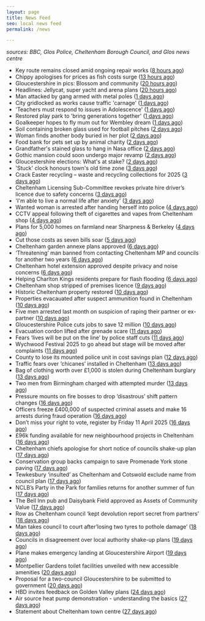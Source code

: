 ```yaml
---
layout: page
title: News Feed
seo: local news feed
permalink: /news

---
```


_sources: BBC, Glos Police, Cheltenham Borough Council, and Glos news centre_

<!-- news_marker starts -->
- Key route remains closed amid ongoing repair works ([8 hours ago](https://www.bbc.com/news/articles/cqx493jqx0jo))
- Chippy apologises for prices as fish costs surge ([13 hours ago](https://www.bbc.com/news/articles/cx2w4lqz73no))
- Gloucestershire in pics: Blossom and community ([20 hours ago](https://www.bbc.com/news/articles/cy9vj3jqjw0o))
- Headlines: Jellycat, super yacht and arena plans ([20 hours ago](https://www.bbc.com/news/articles/ce92ge1xemro))
- Man attacked by gang armed with metal poles ([1 days ago](https://www.bbc.com/news/articles/cj3xe562vk1o))
- City gridlocked as works cause traffic 'carnage' ([1 days ago](https://www.bbc.com/news/articles/cvgpm33k2zzo))
- 'Teachers must respond to issues in Adolescence' ([1 days ago](https://www.bbc.com/news/articles/cyvq7qqrvy0o))
- Restored play park to 'bring generations together' ([1 days ago](https://www.bbc.com/news/articles/ckgemkgryl9o))
- Goalkeeper hopes to fly mum out for Wembley dream ([1 days ago](https://www.bbc.com/news/articles/cd02e2pymjyo))
- Soil containing broken glass used for football pitches ([2 days ago](https://www.bbc.com/news/articles/cly52n7l3ryo))
- Woman finds another body buried in her plot ([2 days ago](https://www.bbc.com/news/articles/cq80q7kj3k3o))
- Food bank for pets set up by animal charity ([2 days ago](https://www.bbc.com/news/articles/c15v338xdqqo))
- Grandfather's stained glass to hang in Nasa office ([2 days ago](https://www.bbc.com/news/articles/cly5v53e144o))
- Gothic mansion could soon undergo major revamp ([2 days ago](https://www.bbc.com/news/articles/crldnw9rerzo))
- Gloucestershire elections: What's at stake? ([2 days ago](https://www.bbc.com/news/articles/c74323j87xqo))
- 'Stuck' clock honours town's old time zone ([3 days ago](https://www.bbc.com/news/articles/cvgqljz57l0o))
- Crack Easter recycling – waste and recycling collections for 2025 ([3 days ago](https://www.cheltenham.gov.uk/news/article/3002/crack_easter_recycling_%E2%80%93_waste_and_recycling_collections_for_2025))
- Cheltenham Licensing Sub-Committee revokes private hire driver’s licence due to safety concerns ([3 days ago](https://www.cheltenham.gov.uk/news/article/3001/cheltenham_licensing_sub-committee_revokes_private_hire_drivers_licence_due_to_safety_concerns))
- 'I'm able to live a normal life after anxiety' ([3 days ago](https://www.bbc.com/news/articles/cq8yjng9vkeo))
- Wanted woman is arrested after handing herself into police ([4 days ago](https://gloucesternewscentre.co.uk/wanted-woman-is-arrested-after-handing-herself-into-police/))
- CCTV appeal following theft of cigarettes and vapes from Cheltenham shop ([4 days ago](https://gloucesternewscentre.co.uk/cctv-appeal-following-theft-of-cigarettes-and-vapes-from-cheltenham-shop/))
- Plans for 5,000 homes on farmland near Sharpness & Berkeley ([4 days ago](https://www.bbc.co.uk/sounds/play/p0l1v3k3))
- Cut those costs as seven bills soar ([5 days ago](https://www.bbc.co.uk/sounds/play/p0l1mstk))
- Cheltenham garden annexe plans approved ([6 days ago](https://gloucesternewscentre.co.uk/cheltenham-garden-annexe-plans-approved/))
- ‘Threatening’ man banned from contacting Cheltenham MP and councils for another two years ([6 days ago](https://gloucesternewscentre.co.uk/threatening-man-banned-from-contacting-cheltenham-mp-and-councils-for-another-two-years/))
- Cheltenham hotel extension approved despite privacy and noise concerns ([6 days ago](https://gloucesternewscentre.co.uk/cheltenham-hotel-extension-approved-despite-privacy-and-noise-concerns/))
- Helping Charlton Kings residents prepare for flash flooding ([6 days ago](https://www.cheltenham.gov.uk/news/article/3000/helping_charlton_kings_residents_prepare_for_flash_flooding))
- Cheltenham shop stripped of premises licence ([9 days ago](https://gloucesternewscentre.co.uk/cheltenham-shop-stripped-of-premises-licence/))
- Historic Cheltenham property restored ([10 days ago](https://gloucesternewscentre.co.uk/historic-cheltenham-property-restored/))
- Properties evacauated after suspect ammunition found in Cheltenham ([10 days ago](https://gloucesternewscentre.co.uk/propeties-evacauated-after-suspect-ammuintion-found-in-cheltenham/))
- Five men arrested last month on suspicion of raping their partner or ex-partner ([10 days ago](https://gloucesternewscentre.co.uk/five-men-arrested-last-month-on-suspicion-of-raping-their-partner-or-ex-partner/))
- Gloucestershire Police cuts jobs to save 12 million ([10 days ago](https://www.bbc.co.uk/sounds/play/p0l0mzhx))
- Evacuation cordon lifted after grenade scare ([11 days ago](https://gloucesternewscentre.co.uk/evacuation-cordon-lifted-after-grenade-scare/))
- Fears ‘lives will be put on the line’ by police staff cuts ([11 days ago](https://gloucesternewscentre.co.uk/fears-lives-will-be-put-on-the-line-by-police-staff-cuts/))
- Wychwood Festival 2025 to go ahead but stage will be moved after complaints ([11 days ago](https://gloucesternewscentre.co.uk/wychwood-festival-2025-to-go-ahead-but-stage-will-be-moved-after-complaints/))
- County to lose its mounted police unit in cost savings plan ([12 days ago](https://gloucesternewscentre.co.uk/county-to-lose-its-mounted-police-unit-in-cost-savings-plan/))
- Traffic fears over ‘chicanes’ installed in Cheltenham ([13 days ago](https://gloucesternewscentre.co.uk/traffic-fears-over-chicanes-installed-in-cheltenham/))
- Bag of clothing worth over £1,000 is stolen during Cheltenham burglary ([13 days ago](https://gloucesternewscentre.co.uk/bag-of-clothing-worth-over-1000-is-stolen-during-cheltenham-burglary/))
- Two men from Birmingham charged with attempted murder ([13 days ago](https://gloucesternewscentre.co.uk/two-men-from-birmingham-charged-with-attempted-murder/))
- Pressure mounts on fire bosses to drop ‘disastrous’ shift pattern changes ([16 days ago](https://gloucesternewscentre.co.uk/pressure-mounts-on-fire-bosses-to-drop-disastrous-shift-pattern-changes/))
- Officers freeze £400,000 of suspected criminal assets and make 16 arrests during fraud operation ([16 days ago](https://gloucesternewscentre.co.uk/officers-freeze-400000-of-suspected-criminal-assets-and-make-16-arrests-during-fraud-operation/))
- Don’t miss your right to vote, register by Friday 11 April 2025 ([16 days ago](https://www.cheltenham.gov.uk/news/article/2999/dont_miss_your_right_to_vote_register_by_friday_11_april_2025))
- £96k funding available for new neighbourhood projects in Cheltenham ([16 days ago](https://www.cheltenham.gov.uk/news/article/2998/96k_funding_available_for_new_neighbourhood_projects_in_cheltenham))
- Cheltenham chiefs apologise for short notice of councils shake-up plan ([17 days ago](https://gloucesternewscentre.co.uk/cheltenham-chiefs-apologise-for-short-notice-of-councils-shake-up-plan/))
- Conservation group backs campaign to save Promenade York stone paving ([17 days ago](https://gloucesternewscentre.co.uk/conservation-group-backs-campaign-to-save-promenade-york-stone-paving/))
- Tewkesbury ‘insulted’ as Cheltenham and Cotswold exclude name from council plan ([17 days ago](https://gloucesternewscentre.co.uk/tewkesbury-insulted-as-cheltenham-and-cotswold-exclude-name-from-council-plan/))
- NCLB’s Party in the Park for families returns for another summer of fun ([17 days ago](https://www.cheltenham.gov.uk/news/article/2997/nclbs_party_in_the_park_for_families_returns_for_another_summer_of_fun))
- The Bell Inn pub and Daisybank Field approved as Assets of Community Value ([17 days ago](https://www.cheltenham.gov.uk/news/article/2996/the_bell_inn_pub_and_daisybank_field_approved_as_assets_of_community_value))
- Row as Cheltenham council ‘kept devolution report secret from partners’ ([18 days ago](https://gloucesternewscentre.co.uk/row-as-cheltenham-council-kept-devolution-report-secret-from-partners/))
- Man takes council to court after’losing two tyres to pothole damage’ ([18 days ago](https://gloucesternewscentre.co.uk/man-takes-council-to-court-afterlosing-two-tyres-to-pothole-damage/))
- Councils in disagreement over local authority shake-up plans ([19 days ago](https://gloucesternewscentre.co.uk/councils-in-disagreement-over-local-authority-shake-up-plans/))
- Plane makes emergency landing at Gloucestershire Airport ([19 days ago](https://gloucesternewscentre.co.uk/plane-makes-emergency-landing-at-gloucestershire-airport/))
- Montpellier Gardens toilet facilities unveiled with new accessible amenities ([20 days ago](https://www.cheltenham.gov.uk/news/article/2995/montpellier_gardens_toilet_facilities_unveiled_with_new_accessible_amenities))
- Proposal for a two-council Gloucestershire to be submitted to government ([20 days ago](https://www.cheltenham.gov.uk/news/article/2994/proposal_for_a_two-council_gloucestershire_to_be_submitted_to_government))
- HBD invites feedback on Golden Valley plans ([24 days ago](https://www.cheltenham.gov.uk/news/article/2993/hbd_invites_feedback_on_golden_valley_plans))
- Air source heat pump demonstration - understanding the basics ([27 days ago](https://www.cheltenham.gov.uk/news/article/2992/air_source_heat_pump_demonstration_-_understanding_the_basics))
- Statement about Cheltenham town centre ([27 days ago](https://www.cheltenham.gov.uk/news/article/2991/statement_about_cheltenham_town_centre))

<!-- news_marker ends -->
